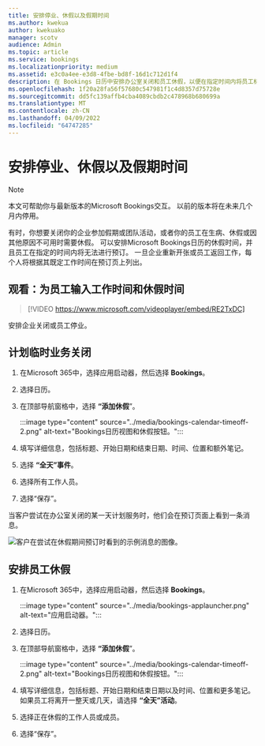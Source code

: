 ```yaml
---
title: 安排停业、休假以及假期时间
ms.author: kwekua
author: kwekuako
manager: scotv
audience: Admin
ms.topic: article
ms.service: bookings
ms.localizationpriority: medium
ms.assetid: e3c0a4ee-e3d8-4fbe-bd8f-16d1c712d1f4
description: 在 Bookings 日历中安排办公室关闭和员工休假，以便在指定时间内将员工标记为无法进行预订。
ms.openlocfilehash: 1f20a28fa56f57680c547981f1c4d8357d75728e
ms.sourcegitcommit: dd5fc139affb4cba4089cbdb2c478968b680699a
ms.translationtype: MT
ms.contentlocale: zh-CN
ms.lasthandoff: 04/09/2022
ms.locfileid: "64747285"
---
```

# <a name="schedule-business-closures-time-off-and-vacation-time"></a>安排停业、休假以及假期时间

> [!NOTE]
> 本文可帮助你与最新版本的Microsoft Bookings交互。 以前的版本将在未来几个月内停用。

有时，你想要关闭你的企业参加假期或团队活动，或者你的员工在生病、休假或因其他原因不可用时需要休假。 可以安排Microsoft Bookings日历的休假时间，并且员工在指定的时间内将无法进行预订。 一旦企业重新开张或员工返回工作，每个人将根据其既定工作时间在预订页上列出。

## <a name="watch-enter-business-hours-and-time-off-for-employees"></a>观看：为员工输入工作时间和休假时间

> [!VIDEO https://www.microsoft.com/videoplayer/embed/RE2TxDC]

安排企业关闭或员工停业。

## <a name="schedule-ad-hoc-business-closures"></a>计划临时业务关闭

1. 在Microsoft 365中，选择应用启动器，然后选择 **Bookings**。

1. 选择日历。 

1. 在顶部导航窗格中，选择 **“添加休假**”。

   :::image type="content" source="../media/bookings-calendar-timeoff-2.png" alt-text="Bookings日历视图和休假按钮。":::

1. 填写详细信息，包括标题、开始日期和结束日期、时间、位置和额外笔记。

1. 选择 **“全天”事件**。

1. 选择所有工作人员。

1. 选择“保存”。

当客户尝试在办公室关闭的某一天计划服务时，他们会在预订页面上看到一条消息。

   ![客户在尝试在休假期间预订时看到的示例消息的图像。](../media/bookings-timeoff-message.png)

## <a name="schedule-employee-time-off"></a>安排员工休假

1. 在Microsoft 365中，选择应用启动器，然后选择 **Bookings**。

   :::image type="content" source="../media/bookings-applauncher.png" alt-text="应用启动器。":::

1. 选择日历。

1. 在顶部导航窗格中，选择 **“添加休假**”。

   :::image type="content" source="../media/bookings-calendar-timeoff-2.png" alt-text="Bookings日历视图和休假按钮。":::

1. 填写详细信息，包括标题、开始日期和结束日期以及时间、位置和更多笔记。 如果员工将离开一整天或几天，请选择 **“全天”活动**。

1. 选择正在休假的工作人员或成员。

1. 选择“保存”。

